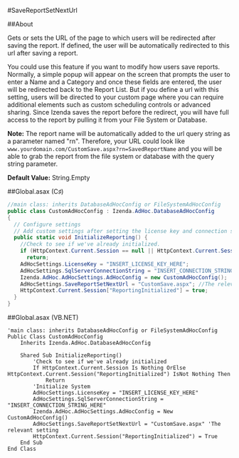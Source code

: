 #SaveReportSetNextUrl

##About

Gets or sets the URL of the page to which users will be redirected after saving the report. If defined, the user will be automatically redirected to this url after saving a report.

You could use this feature if you want to modify how users save reports. Normally, a simple popup will appear on the screen that prompts the user to enter a Name and a Category and once these fields are entered, the user will be redirected back to the Report List. But if you define a url with this setting, users will be directed to your custom page where you can require additional elements such as custom scheduling controls or advanced sharing. Since Izenda saves the report before the redirect, you will have full access to the report by pulling it from your File System or Database.

**Note:** The report name will be automatically added to the url query string as a parameter named "rn". Therefore, your URL could look like ``www.yourdomain.com/CustomSave.aspx?rn=SavedReportName`` and you will be able to grab the report from the file system or database with the query string parameter.

**Default Value:** String.Empty

##Global.asax (C♯)

```csharp
//main class: inherits DatabaseAdHocConfig or FileSystemAdHocConfig
public class CustomAdHocConfig : Izenda.AdHoc.DatabaseAdHocConfig
{
  // Configure settings
  // Add custom settings after setting the license key and connection string by overriding the ConfigureSettings() method
  public static void InitializeReporting() {
    //Check to see if we've already initialized.
    if (HttpContext.Current.Session == null || HttpContext.Current.Session["ReportingInitialized"] != null)
      return;
    AdHocSettings.LicenseKey = "INSERT_LICENSE_KEY_HERE";
    AdHocSettings.SqlServerConnectionString = "INSERT_CONNECTION_STRING_HERE";
    Izenda.AdHoc.AdHocSettings.AdHocConfig = new CustomAdHocConfig();
    AdHocSettings.SaveReportSetNextUrl = "CustomSave.aspx"; //The relevant setting
    HttpContext.Current.Session["ReportingInitialized"] = true;
  }
}
```

##Global.asax (VB.NET)

```visualbasic
'main class: inherits DatabaseAdHocConfig or FileSystemAdHocConfig
Public Class CustomAdHocConfig
    Inherits Izenda.AdHoc.DatabaseAdHocConfig

    Shared Sub InitializeReporting()
        'Check to see if we've already initialized
        If HttpContext.Current.Session Is Nothing OrElse HttpContext.Current.Session("ReportingInitialized") IsNot Nothing Then
            Return
        'Initialize System
        AdHocSettings.LicenseKey = "INSERT_LICENSE_KEY_HERE"
        AdHocSettings.SqlServerConnectionString = "INSERT_CONNECTION_STRING_HERE"
        Izenda.AdHoc.AdHocSettings.AdHocConfig = New CustomAdHocConfig()
        AdHocSettings.SaveReportSetNextUrl = "CustomSave.aspx" 'The relevant setting
        HttpContext.Current.Session("ReportingInitialized") = True
    End Sub
End Class
```